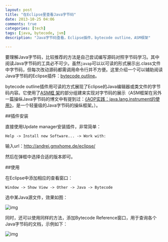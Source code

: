```yaml
---
layout: post
title: "在Eclipse里查看Java字节码"
date: 2013-10-25 04:06
comments: true
categories: [tech]
tags: [java, bytecode, jvm]
description: "Java字节码查看，Eclipse插件，bytecode outline，ASM框架"

---
```


要理解Java字节码，比较推荐的方法是自己尝试编写源码对照字节码学习。其中阅读Java字节码的工具必不可少。虽然`javap`可以以可读的形式展示出.class文件中字节码，但每次改动源码都需调用命令行并不方便。这里介绍一个可以辅助阅读Java字节码的Eclipse插件：[bytecode outline](http://andrei.gmxhome.de/bytecode/)。


bytecode outline插件用可读的方式展现了Eclipse的Java编辑器或类文件的字节码内容。它使用了[ASM框 架](http://asm.ow2.org/)的部分组建来实现对字节码的展示（ASM框架在另外一篇操纵Java字节码的博文中有提到过：[《AOP实践：java.lang.instrument的使用》](http://biaobiaoqi.me/blog/2013/09/08/custom-premain-method/)，是一个轻量级的Java字节码的操纵框架。）。

<!--more-->


##插件安装

直接使用Update manager安装插件，非常简单：

`Help -> Install new Software... -> Work with:`

输入url：http://andrei.gmxhome.de/eclipse/

然后在弹框中选择合适的版本即可。

##使用

在Eclipse中添加相应的查看窗口：

`Window -> Show View -> Other -> Java -> Bytecode`

选中某Java源文件，效果如图：

![img](http://biaobiaoqi.u.qiniudn.com/javabytecode1.png)


同时，还可以使用同样的方法，添加Bytecode Reference窗口，用于查询各个Java字节码的文档，示例如下：

![img](http://biaobiaoqi.u.qiniudn.com/javabytecode2.png)